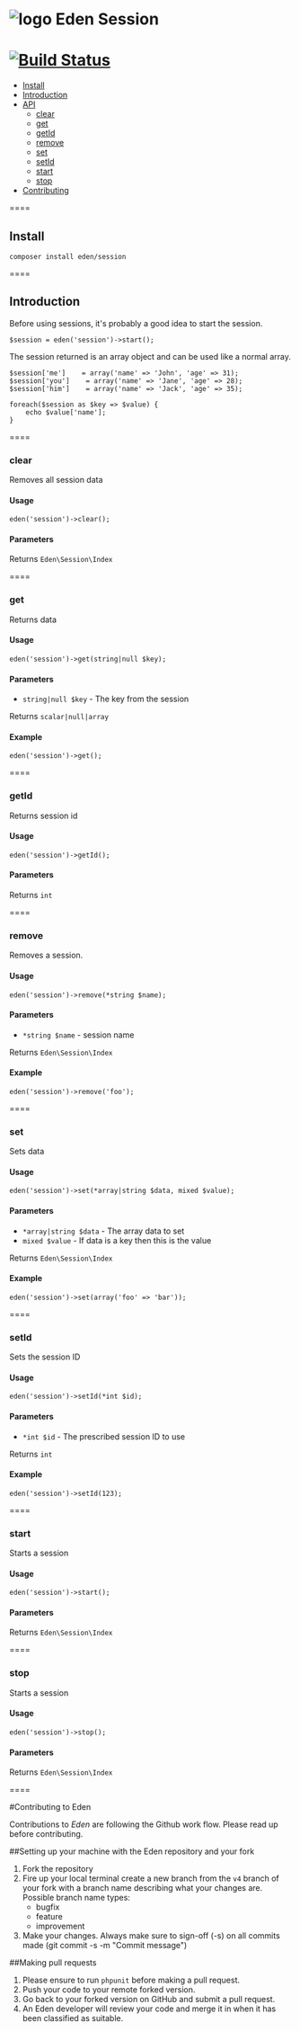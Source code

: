 ![logo](http://eden.openovate.com/assets/images/cloud-social.png) Eden Session
====
[![Build Status](https://api.travis-ci.org/Eden-PHP/Session.png)](https://travis-ci.org/Eden-PHP/Session)
====

- [Install](#install)
- [Introduction](#intro)
- [API](#api)
    - [clear](#clear)
    - [get](#get)
    - [getId](#getId)
    - [remove](#remove)
    - [set](#set)
    - [setId](#setId)
    - [start](#start)
    - [stop](#stop)
- [Contributing](#contributing)

====

<a name="install"></a>
## Install

`composer install eden/session`

====

<a name="intro"></a>
## Introduction

Before using sessions, it's probably a good idea to start the session.

```
$session = eden('session')->start();
```

The session returned is an array object and can be used like a normal array.

```
$session['me']    = array('name' => 'John', 'age' => 31);
$session['you']    = array('name' => 'Jane', 'age' => 28);
$session['him']    = array('name' => 'Jack', 'age' => 35);

foreach($session as $key => $value) {
	echo $value['name'];
}
```
==== 



<a name="clear"></a>

### clear

Removes all session data 

#### Usage

```
eden('session')->clear();
```

#### Parameters

Returns `Eden\Session\Index`

==== 

<a name="get"></a>

### get

Returns data 

#### Usage

```
eden('session')->get(string|null $key);
```

#### Parameters

 - `string|null $key` - The key from the session

Returns `scalar|null|array`

#### Example

```
eden('session')->get();
```

==== 

<a name="getId"></a>

### getId

Returns session id 

#### Usage

```
eden('session')->getId();
```

#### Parameters

Returns `int`

==== 

<a name="remove"></a>

### remove

Removes a session. 

#### Usage

```
eden('session')->remove(*string $name);
```

#### Parameters

 - `*string $name` - session name

Returns `Eden\Session\Index`

#### Example

```
eden('session')->remove('foo');
```

==== 

<a name="set"></a>

### set

Sets data 

#### Usage

```
eden('session')->set(*array|string $data, mixed $value);
```

#### Parameters

 - `*array|string $data` - The array data to set
 - `mixed $value` - If data is a key then this is the value

Returns `Eden\Session\Index`

#### Example

```
eden('session')->set(array('foo' => 'bar'));
```

==== 

<a name="setId"></a>

### setId

Sets the session ID 

#### Usage

```
eden('session')->setId(*int $id);
```

#### Parameters

 - `*int $id` - The prescribed session ID to use

Returns `int`

#### Example

```
eden('session')->setId(123);
```

==== 

<a name="start"></a>

### start

Starts a session 

#### Usage

```
eden('session')->start();
```

#### Parameters

Returns `Eden\Session\Index`

==== 

<a name="stop"></a>

### stop

Starts a session 

#### Usage

```
eden('session')->stop();
```

#### Parameters

Returns `Eden\Session\Index`

==== 

<a name="contributing"></a>
#Contributing to Eden

Contributions to *Eden* are following the Github work flow. Please read up before contributing.

##Setting up your machine with the Eden repository and your fork

1. Fork the repository
2. Fire up your local terminal create a new branch from the `v4` branch of your 
fork with a branch name describing what your changes are. 
 Possible branch name types:
    - bugfix
    - feature
    - improvement
3. Make your changes. Always make sure to sign-off (-s) on all commits made (git commit -s -m "Commit message")

##Making pull requests

1. Please ensure to run `phpunit` before making a pull request.
2. Push your code to your remote forked version.
3. Go back to your forked version on GitHub and submit a pull request.
4. An Eden developer will review your code and merge it in when it has been classified as suitable.